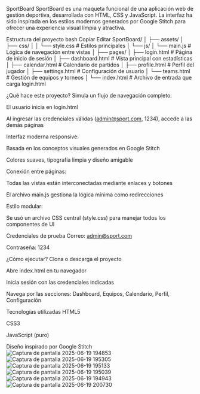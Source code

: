 SportBoard
SportBoard es una maqueta funcional de una aplicación web de gestión deportiva, desarrollada con HTML, CSS y JavaScript. La interfaz ha sido inspirada en los estilos modernos generados por Google Stitch para ofrecer una experiencia visual limpia y atractiva.

Estructura del proyecto
bash
Copiar
Editar
SportBoard/
│
├── assets/
│   ├── css/
│   │   └── style.css           # Estilos principales
│   └── js/
│       └── main.js            # Lógica de navegación entre vistas
│
├── pages/
│   ├── login.html             # Página de inicio de sesión
│   ├── dashboard.html         # Vista principal con estadísticas
│   ├── calendar.html          # Calendario de partidos
│   ├── profile.html           # Perfil del jugador
│   ├── settings.html          # Configuración de usuario
│   └── teams.html             # Gestión de equipos y torneos
│
└── index.html                 # Archivo de entrada que carga login.html

¿Qué hace este proyecto?
Simula un flujo de navegación completo:

El usuario inicia en login.html

Al ingresar las credenciales válidas (admin@sport.com, 1234), accede a las demás páginas

Interfaz moderna responsive:

Basada en los conceptos visuales generados en Google Stitch

Colores suaves, tipografía limpia y diseño amigable

Conexión entre páginas:

Todas las vistas están interconectadas mediante enlaces y botones

El archivo main.js gestiona la lógica mínima como redirecciones

Estilo modular:

Se usó un archivo CSS central (style.css) para manejar todos los componentes de UI

Credenciales de prueba
Correo: admin@sport.com

Contraseña: 1234

¿Cómo ejecutar?
Clona o descarga el proyecto

Abre index.html en tu navegador

Inicia sesión con las credenciales indicadas

Navega por las secciones: Dashboard, Equipos, Calendario, Perfil, Configuración

Tecnologías utilizadas
HTML5

CSS3

JavaScript (puro)

Diseño inspirado por Google Stitch
![Captura de pantalla 2025-06-19 194853](https://github.com/user-attachments/assets/5335ce3c-1850-4387-afe4-2afca01701e7)
![Captura de pantalla 2025-06-19 195305](https://github.com/user-attachments/assets/0e05d7d3-84dc-46cd-b86c-ac7eea8f13bb)
![Captura de pantalla 2025-06-19 195133](https://github.com/user-attachments/assets/ae16445d-b25d-4cf1-87b0-1ea6369c7075)
![Captura de pantalla 2025-06-19 195039](https://github.com/user-attachments/assets/02e2225d-8f54-46c6-95bc-f01eb46a7b5a)
![Captura de pantalla 2025-06-19 194943](https://github.com/user-attachments/assets/9a695f6b-f9a3-4c37-9b78-603cfb7f1314)
![Captura de pantalla 2025-06-19 200730](https://github.com/user-attachments/assets/49118c92-fa32-45d7-b42a-6e91f8858220)

